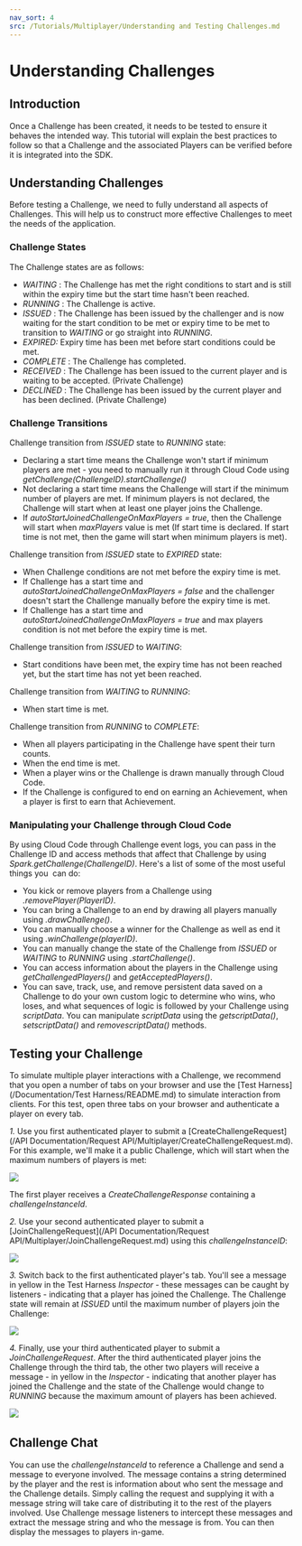 ```yaml
---
nav_sort: 4
src: /Tutorials/Multiplayer/Understanding and Testing Challenges.md
---
```


# Understanding Challenges


## Introduction

Once a Challenge has been created, it needs to be tested to ensure it behaves the intended way. This tutorial will explain the best practices to follow so that a Challenge and the associated Players can be verified before it is integrated into the SDK.

## Understanding Challenges

Before testing a Challenge, we need to fully understand all aspects of Challenges. This will help us to construct more effective Challenges to meet the needs of the application.

### Challenge States

The Challenge states are as follows:

  * *WAITING* : The Challenge has met the right conditions to start and is still within the expiry time but the start time hasn't been reached.
  * *RUNNING* : The Challenge is active.
  * *ISSUED* : The Challenge has been issued by the challenger and is now waiting for the start condition to be met or expiry time to be met to transition to *WAITING* or go straight into *RUNNING*.
  * *EXPIRED:* Expiry time has been met before start conditions could be met.
  * *COMPLETE* : The Challenge has completed.
  * *RECEIVED* : The Challenge has been issued to the current player and is waiting to be accepted. (Private Challenge)
  * *DECLINED* : The Challenge has been issued by the current player and has been declined. (Private Challenge)

### Challenge Transitions

Challenge transition from *ISSUED* state to *RUNNING* state:

  * Declaring a start time means the Challenge won't start if minimum players are met - you need to manually run it through Cloud Code using *getChallenge(ChallengeID).startChallenge()*
  * Not declaring a start time means the Challenge will start if the minimum number of players are met. If minimum players is not declared, the Challenge will start when at least one player joins the Challenge.
  * If *autoStartJoinedChallengeOnMaxPlayers = true*, then the Challenge will start when *maxPlayers* value is met (If start time is declared. If start time is not met, then the game will start when minimum players is met).

Challenge transition from *ISSUED* state to *EXPIRED* state:

  * When Challenge conditions are not met before the expiry time is met.
  * If Challenge has a start time and *autoStartJoinedChallengeOnMaxPlayers = false* and the challenger doesn't start the Challenge manually before the expiry time is met.
  * If Challenge has a start time and *autoStartJoinedChallengeOnMaxPlayers = true* and max players condition is not met before the expiry time is met.

Challenge transition from *ISSUED* to *WAITING*:

  * Start conditions have been met, the expiry time has not been reached yet, but the start time has not yet been reached.

Challenge transition from *WAITING* to *RUNNING*:

  * When start time is met.

Challenge transition from *RUNNING* to *COMPLETE*:

  * When all players participating in the Challenge have spent their turn counts.
  * When the end time is met.
  * When a player wins or the Challenge is drawn manually through Cloud Code.
  * If the Challenge is configured to end on earning an Achievement, when a player is first to earn that Achievement.
 

### Manipulating your Challenge through Cloud Code

By using Cloud Code through Challenge event logs, you can pass in the Challenge ID and access methods that affect that Challenge by using *Spark.getChallenge(ChallengeID)*. Here's a list of some of the most useful things you  can do:

  * You kick or remove players from a Challenge using *.removePlayer(PlayerID)*.
  * You can bring a Challenge to an end by drawing all players manually using *.drawChallenge()*.
  * You can manually choose a winner for the Challenge as well as end it using *.winChallenge(playerID)*.
  * You can manually change the state of the Challenge from *ISSUED* or *WAITING* to *RUNNING* using *.startChallenge()*.
  * You can access information about the players in the Challenge using *getChallengedPlayers()* and *getAcceptedPlayers()*.
  * You can save, track, use, and remove persistent data saved on a Challenge to do your own custom logic to determine who wins, who loses, and what sequences of logic is followed by your Challenge using *scriptData*. You can manipulate *scriptData* using the *getscriptData()*, *setscriptData()* and *removescriptData()* methods.
 

## Testing your Challenge

To simulate multiple player interactions with a Challenge, we recommend that you open a number of tabs on your browser and use the [Test Harness](/Documentation/Test Harness/README.md) to simulate interaction from clients. For this test, open three tabs on your browser and authenticate a player on every tab.

*1.* Use you first authenticated player to submit a [CreateChallengeRequest](/API Documentation/Request API/Multiplayer/CreateChallengeRequest.md). For this example, we'll make it a public Challenge, which will start when the maximum numbers of players is met:

![](img/UnderstandingChallenges/8.png)

The first player receives a *CreateChallengeResponse* containing a *challengeInstanceId*.

*2.* Use your second authenticated player to submit a [JoinChallengeRequest](/API Documentation/Request API/Multiplayer/JoinChallengeRequest.md) using this *challengeInstanceID*:

![](img/UnderstandingChallenges/9.png)

*3.* Switch back to the first authenticated player's tab. You'll see a message in yellow in the Test Harness *Inspector* - these messages can be caught by listeners - indicating that a player has joined the Challenge. The Challenge state will remain at *ISSUED* until the maximum number of players join the Challenge:

![](img/UnderstandingChallenges/10.png)

*4.* Finally, use your third authenticated player to submit a *JoinChallengeRequest*. After the third authenticated player joins the Challenge through the third tab, the other two players will receive a message - in yellow in the *Inspector* - indicating that another player has joined the Challenge and the state of the Challenge would change to *RUNNING* because the maximum amount of players has been achieved.

![](img/UnderstandingChallenges/13.png)
 

## Challenge Chat

You can use the *challengeInstanceId* to reference a Challenge and send a message to everyone involved. The message contains a string determined by the player and the rest is information about who sent the message and the Challenge details. Simply calling the request and supplying it with a message string will take care of distributing it to the rest of the players involved. Use Challenge message listeners to intercept these messages and extract the message string and who the message is from. You can then display the messages to players in-game.

